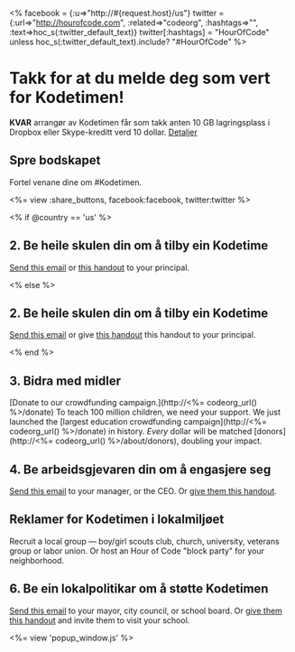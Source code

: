 <% facebook = {:u=>"http://#{request.host}/us"}
                      twitter = {:url=>"http://hourofcode.com", :related=>"codeorg", :hashtags=>"", :text=>hoc_s(:twitter_default_text)}
                      twitter[:hashtags] = "HourOfCode" unless hoc_s(:twitter_default_text).include? "#HourOfCode" %>



# Takk for at du melde deg som vert for Kodetimen!

**KVAR** arrangør av Kodetimen får som takk anten 10 GB lagringsplass i Dropbox eller Skype-kreditt verd 10 dollar. [ Detaljer](<%= hoc_uri('/prizes') %>)

## Spre bodskapet

Fortel venane dine om #Kodetimen.

<%= view :share_buttons, facebook:facebook, twitter:twitter %>

<% if @country == 'us' %>

## 2. Be heile skulen din om å tilby ein Kodetime

[Send this email](<%= hoc_uri('/resources#email') %>) or [this handout](/files/hoc-one-pager.pdf) to your principal.

<% else %>

## 2. Be heile skulen din om å tilby ein Kodetime

[Send this email](<%= hoc_uri('/resources#email') %>) or give [this handout](/files/hoc-one-pager.pdf) this handout</a> to your principal.

<% end %>

## 3. Bidra med midler

[Donate to our crowdfunding campaign.](http://<%= codeorg_url() %>/donate) To teach 100 million children, we need your support. We just launched the [largest education crowdfunding campaign](http://<%= codeorg_url() %>/donate) in history. *Every* dollar will be matched [donors](http://<%= codeorg_url() %>/about/donors), doubling your impact.

## 4. Be arbeidsgjevaren din om å engasjere seg

[Send this email](<%= hoc_uri('/resources#email') %>) to your manager, or the CEO. Or [give them this handout](http://hourofcode.com/files/hoc-one-pager.pdf).

## Reklamer for Kodetimen i lokalmiljøet

Recruit a local group — boy/girl scouts club, church, university, veterans group or labor union. Or host an Hour of Code "block party" for your neighborhood.

## 6. Be ein lokalpolitikar om å støtte Kodetimen

[Send this email](<%= hoc_uri('/resources#politicians') %>) to your mayor, city council, or school board. Or [give them this handout](http://hourofcode.com/files/hoc-one-pager.pdf) and invite them to visit your school.

<%= view 'popup_window.js' %>